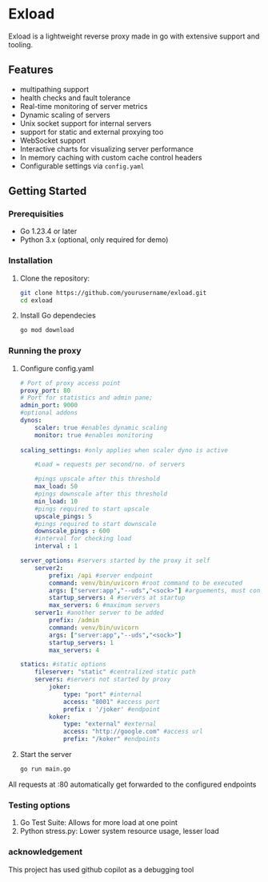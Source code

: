 # Exload

Exload is a lightweight reverse proxy made in go with extensive support and tooling.

## Features

- multipathing support
- health checks and fault tolerance
- Real-time monitoring of server metrics
- Dynamic scaling of servers
- Unix socket support for internal servers
- support for static and external proxying too
- WebSocket support
- Interactive charts for visualizing server performance
- In memory caching with custom cache control headers
- Configurable settings via `config.yaml`

## Getting Started

### Prerequisities

- Go 1.23.4 or later
- Python 3.x (optional, only required for demo)

### Installation 

1. Clone the repository:    
     ```sh
    git clone https://github.com/yourusername/exload.git
    cd exload
    ```

2. Install Go dependecies
    ```sh
    go mod download
    ```

### Running the proxy

1. Configure config.yaml 

    ``` yaml
    # Port of proxy access point
    proxy_port: 80
    # Port for statistics and admin pane; 
    admin_port: 9000
    #optional addons
    dynos: 
        scaler: true #enables dynamic scaling
        monitor: true #enables monitoring
  
    scaling_settings: #only applies when scaler dyno is active

        #Load = requests per second/no. of servers

        #pings upscale after this threshold
        max_load: 50 
        #pings downscale after this threshold
        min_load: 10
        #pings required to start upscale
        upscale_pings: 5
        #pings required to start downscale
        downscale_pings : 600
        #interval for checking load
        interval : 1

    server_options: #servers started by the proxy it self
        server2:
            prefix: /api #server endpoint
            command: venv/bin/uvicorn #root command to be executed
            args: ["server:app","--uds","<sock>"] #arguements, must contain <sock>
            startup_servers: 4 #servers at startup
            max_servers: 6 #maximum servers
        server1: #another server to be added
            prefix: /admin
            command: venv/bin/uvicorn
            args: ["server:app","--uds","<sock>"]
            startup_servers: 1
            max_servers: 4

    statics: #static options
        fileserver: "static" #centralized static path
        servers: #servers not started by proxy
            joker:
                type: "port" #internal
                access: "8001" #access port
                prefix : '/joker' #endpoint
            koker:  
                type: "external" #external
                access: "http://google.com" #access url
                prefix: "/koker" #endpoints
    ```

2. Start the server 
    ```sh
    go run main.go
    ```

All requests at :80 automatically get forwarded to the configured endpoints

### Testing options

1. Go Test Suite: Allows for more load at one point
2. Python stress.py: Lower system resource usage, lesser load 

### acknowledgement 

This project has used github copilot as a debugging tool